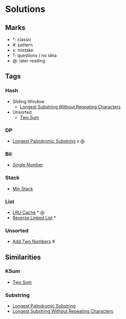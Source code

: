 # Solutions

## Marks
- *: classic 
- #: pattern
- x: mistake
- ?: questions / no idea
- @: later reading

## Tags
### Hash
- Sliding Window
  - [Longest Substring Without Repeating Characters](https://leetcode.com/problems/longest-substring-without-repeating-characters)
- Unsorted
  - [Two Sum](https://leetcode.com/problems/two-sum)
  
### DP
- [Longest Palindromic Substring](https://leetcode.com/problems/longest-palindromic-substring) x @

### Bit
- [Single Number](https://leetcode.com/problems/single-number)

### Stack
- [Min Stack](https://leetcode.com/problems/min-stack)

### List
- [LRU Cache](https://leetcode.com/problems/lru-cache) * @
- [Reverse Linked List](https://leetcode.com/problems/reverse-linked-list) *

### Unsorted
- [Add Two Numbers](https://leetcode.com/problems/add-two-numbers) #

## Similarities
### KSum
- [Two Sum](https://leetcode.com/problems/two-sum)

### Substring
- [Longest Palindromic Substring](https://leetcode.com/problems/longest-palindromic-substring)
- [Longest Substring Without Repeating Characters](https://leetcode.com/problems/longest-substring-without-repeating-characters)
